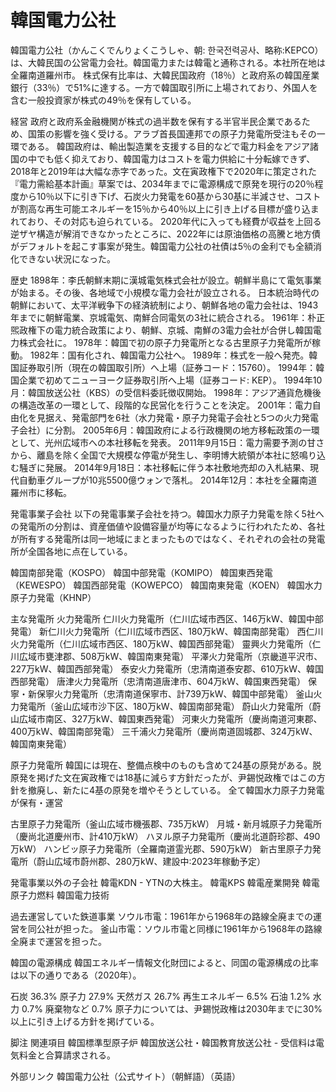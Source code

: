 # 韓国電力公社

韓国電力公社（かんこくでんりょくこうしゃ、朝: 한국전력공사、略称:KEPCO）は、大韓民国の公営電力会社。韓国電力または韓電と通称される。本社所在地は全羅南道羅州市。
株式保有比率は、大韓民国政府（18％）と政府系の韓国産業銀行（33％）で51%に達する。一方で韓国取引所に上場されており、外国人を含む一般投資家が株式の49％を保有している。

経営
政府と政府系金融機関が株式の過半数を保有する半官半民企業であるため、国策の影響を強く受ける。アラブ首長国連邦での原子力発電所受注もその一環である。
韓国政府は、輸出製造業を支援する目的などで電力料金をアジア諸国の中でも低く抑えており、韓国電力はコストを電力供給に十分転嫁できず、2018年と2019年は大幅な赤字であった。文在寅政権下で2020年に策定された『電力需給基本計画』草案では、2034年までに電源構成で原発を現行の20％程度から10％以下に引き下げ、石炭火力発電を60基から30基に半減させ、コストが割高な再生可能エネルギーを15％から40％以上に引き上げる目標が盛り込まれており、その対応も迫られている。
2020年代に入っても経費が収益を上回る逆ザヤ構造が解消できなかったところに、2022年には原油価格の高騰と地方債がデフォルトを起こす事案が発生。韓国電力公社の社債は5％の金利でも全額消化できない状況になった。

歴史
1898年：李氏朝鮮末期に漢城電気株式会社が設立。朝鮮半島にて電気事業が始まる。その後、各地域で小規模な電力会社が設立される。
日本統治時代の朝鮮において、太平洋戦争下の経済統制により、朝鮮各地の電力会社は、1943年までに朝鮮電業、京城電気、南鮮合同電気の3社に統合される。
1961年：朴正煕政権下の電力統合政策により、朝鮮、京城、南鮮の3電力会社が合併し韓国電力株式会社に。
1978年：韓国で初の原子力発電所となる古里原子力発電所が稼動。
1982年：国有化され、韓国電力公社へ。
1989年：株式を一般へ発売。韓国証券取引所（現在の韓国取引所）へ上場（証券コード：15760）。
1994年：韓国企業で初めてニューヨーク証券取引所へ上場（証券コード: KEP）。
1994年10月：韓国放送公社（KBS）の受信料委託徴収開始。
1998年：アジア通貨危機後の構造改革の一環として、段階的な民営化を行うことを決定。
2001年：電力自由化を見据え、発電部門を6社（水力発電・原子力発電子会社と5つの火力発電子会社）に分割。
2005年6月：韓国政府による行政機関の地方移転政策の一環として、光州広域市への本社移転を発表。
2011年9月15日：電力需要予測の甘さから、離島を除く全国で大規模な停電が発生し、李明博大統領が本社に怒鳴り込む騒ぎに発展。
2014年9月18日：本社移転に伴う本社敷地売却の入札結果、現代自動車グループが10兆5500億ウォンで落札。
2014年12月：本社を全羅南道羅州市に移転。

発電事業子会社
以下の発電事業子会社を持つ。韓国水力原子力発電を除く5社への発電所の分割は、資産価値や設備容量が均等になるように行われたため、各社が所有する発電所は同一地域にまとまったものではなく、それぞれの会社の発電所が全国各地に点在している。

韓国南部発電（KOSPO）
韓国中部発電（KOMIPO）
韓国東西発電（KEWESPO）
韓国西部発電（KOWEPCO）
韓国南東発電（KOEN）
韓国水力原子力発電（KHNP）

主な発電所
火力発電所
仁川火力発電所（仁川広域市西区、146万kW、韓国中部発電）
新仁川火力発電所（仁川広域市西区、180万kW、韓国南部発電）
西仁川火力発電所（仁川広域市西区、180万kW、韓国西部発電）
靈興火力発電所（仁川広域市甕津郡、508万kW、韓国南東発電）
平澤火力発電所（京畿道平沢市、227万kW、韓国西部発電）
泰安火力発電所（忠清南道泰安郡、610万kW、韓国西部発電）
唐津火力発電所（忠清南道唐津市、604万kW、韓国東西発電）
保寧・新保寧火力発電所（忠清南道保寧市、計739万kW、韓国中部発電）
釜山火力発電所（釜山広域市沙下区、180万kW、韓国南部発電）
蔚山火力発電所（蔚山広域市南区、327万kW、韓国東西発電）
河東火力発電所（慶尚南道河東郡、400万kW、韓国南部発電）
三千浦火力発電所（慶尚南道固城郡、324万kW、韓国南東発電）

原子力発電所
韓国には現在、整備点検中のものも含めて24基の原発がある。脱原発を掲げた文在寅政権では18基に減らす方針だったが、尹錫悦政権ではこの方針を撤廃し、新たに4基の原発を増やそうとしている。
全て韓国水力原子力発電が保有・運営

古里原子力発電所（釜山広域市機張郡、735万kW）
月城・新月城原子力発電所（慶尚北道慶州市、計410万kW）
ハヌル原子力発電所（慶尚北道蔚珍郡、490万kW）
ハンビッ原子力発電所（全羅南道霊光郡、590万kW）
新古里原子力発電所（蔚山広域市蔚州郡、280万kW、建設中:2023年稼動予定）

発電事業以外の子会社
韓電KDN - YTNの大株主。
韓電KPS
韓電産業開発
韓電原子力燃料
韓国電力技術

過去運営していた鉄道事業
ソウル市電：1961年から1968年の路線全廃までの運営を同公社が担った。
釜山市電：ソウル市電と同様に1961年から1968年の路線全廃まで運営を担った。

韓国の電源構成
韓国エネルギー情報文化財団によると、同国の電源構成の比率は以下の通りである（2020年）。

石炭 36.3%
原子力 27.9%
天然ガス 26.7%
再生エネルギー 6.5%
石油 1.2%
水力 0.7%
廃棄物など 0.7%
原子力については、尹錫悦政権は2030年までに30%以上に引き上げる方針を掲げている。

脚注
関連項目
韓国標準型原子炉
韓国放送公社・韓国教育放送公社 - 受信料は電気料金と合算請求される。

外部リンク
韓国電力公社（公式サイト）（朝鮮語）（英語）